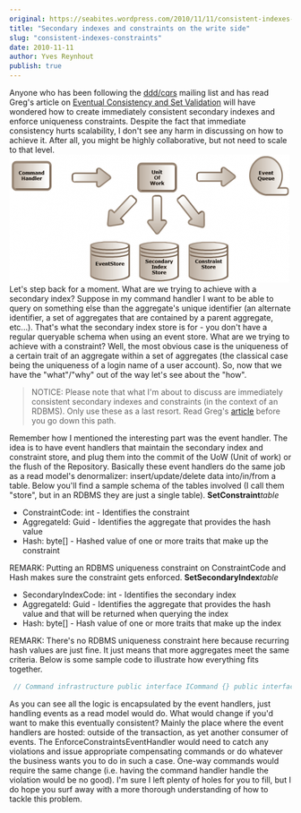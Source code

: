 ```yaml
---
original: https://seabites.wordpress.com/2010/11/11/consistent-indexes-constraints/
title: "Secondary indexes and constraints on the write side"
slug: "consistent-indexes-constraints"
date: 2010-11-11
author: Yves Reynhout
publish: true
---
```

Anyone who has been following the [ddd/cqrs](groups.google.com/group/dddcqrs) mailing list and has read Greg's article on [Eventual Consistency and Set Validation](http://codebetter.com/blogs/gregyoung/archive/2010/08/12/eventual-consistency-and-set-validation.aspx "Eventual Consistency and Set Validation") will have wondered how to create immediately consistent secondary indexes and enforce uniqueness constraints. Despite the fact that immediate consistency hurts scalability, I don't see any harm in discussing on how to achieve it. After all, you might be highly collaborative, but not need to scale to that level. ![Command Process Flow](storage-e1289428696595.png) Let's step back for a moment. What are we trying to achieve with a secondary index? Suppose in my command handler I want to be able to query on something else than the aggregate's unique identifier (an alternate identifier, a set of aggregates that are contained by a parent aggregate, etc...). That's what the secondary index store is for - you don't have a regular queryable schema when using an event store. What are we trying to achieve with a constraint? Well, the most obvious case is the uniqueness of a certain trait of an aggregate within a set of aggregates (the classical case being the uniqueness of a login name of a user account). So, now that we have the "what"/"why" out of the way let's see about the "how".

> NOTICE: Please note that what I'm about to discuss are immediately consistent secondary indexes and constraints (in the context of an RDBMS). Only use these as a last resort. Read Greg's [article](http://codebetter.com/blogs/gregyoung/archive/2010/08/12/eventual-consistency-and-set-validation.aspx) before you go down this path.

Remember how I mentioned the interesting part was the event handler. The idea is to have event handlers that maintain the secondary index and constraint store, and plug them into the commit of the UoW (Unit of work) or the flush of the Repository. Basically these event handlers do the same job as a read model's denormalizer: insert/update/delete data into/in/from a table. Below you'll find a sample schema of the tables involved (I call them "store", but in an RDBMS they are just a single table). **SetConstraint***table*

-   ConstraintCode: int - Identifies the constraint
-   AggregateId: Guid - Identifies the aggregate that provides the hash value
-   Hash: byte\[\] - Hashed value of one or more traits that make up the constraint

REMARK: Putting an RDBMS uniqueness constraint on ConstraintCode and Hash makes sure the constraint gets enforced. **SetSecondaryIndex***table*

-   SecondaryIndexCode: int - Identifies the secondary index
-   AggregateId: Guid - Identifies the aggregate that provides the hash value and that will be returned when querying the index
-   Hash: byte\[\] - Hash value of one or more traits that make up the index

REMARK: There's no RDBMS uniqueness constraint here because recurring hash values are just fine. It just means that more aggregates meet the same criteria. Below is some sample code to illustrate how everything fits together. 

```csharp
 // Command infrastructure public interface ICommand {} public interface ICommandHandler&lt;TCommand&gt; where TCommand : ICommand { void Handle(TCommand command); } // Command to create a user account - very contrived command I might add public class CreateUserAccountCommand : ICommand { public Guid UniqueId { get; set; } public string Login { get; set; } } // Allows for adding new UserAccount aggregates and flushing them to the event store. public interface IUserAccountRepository { void Add(UserAccount account); void Flush(); // I'm deliberately omitting a UOW approach here for brevity } // Handles the "create a user account" command public class CreateUserAccountCommandHandler : ICommandHandler&lt;CreateUserAccountCommand&gt; { private IUserAccountRepository \_repository; public CreateUserAccountCommandHandler(IUserAccountRepository repository) { \_repository = repository; } public void Handle(CreateUserAccountCommand command) { try { \_repository.Add(UserAccount.New(command.UniqueId, command.Login)); \_repository.Flush(); } catch(UniquenessConstraintViolationException&lt;ConstraintCode&gt; exception) { // Converts the uniqueness constraint violation into something // the consuming layer will understand. exception. ThrowIf( ConstraintCode.Login, CreateUserAccountCommandErrorCode.LoginNotUnique). Throw(); } } } // Event infrastructure public interface IEvent {} public interface IEventHandler&lt;TEvent&gt; where TEvent : IEvent { void Handle(TEvent @event); } // Domain - More info on how event sourcing works can be found @ // http://github.com/gregoryyoung/m-r public class UserAccount : Aggregate { private UserAccount(IEvent @event) { ApplyEvent(@event); } public static UserAccount New(Guid id, string login) { return new UserAccount(new UserAccountCreatedEvent(id, login)); } } // Event representing the fact that a user account was created public class UserAccountCreatedEvent : IEvent { public Guid Id { get; private set; public string Login { get; private set; } public UserAccountCreatedEvent(Guid id, string login) { Id = id; Login = login; } } // Hashing infrastructure - Creates a hash based on one or more typed values public interface IHashCreator { byte\[\] Hash&lt;T&gt;(T value); byte\[\] Hash&lt;T1, T2&gt;(T1 value1, T2 value2); byte\[\] Hash&lt;T1, T2, T3&gt;(T1 value1, T2 value2, T3 value3); // More hash func overloads go here ... } // Constraint infrastructure - Set of operations that allow to maintain a constraint // The implementation is - fairly boring - plain old ADO.NET code. public interface ISetConstraintOperations&lt;TSetConstraintCode&gt; where TSetConstraintCode : IConvertible { // Throws a UniquenessConstraintViolationException&lt;TSetConstraintCode&gt; // when the underlying RDBMS throws a uniqueness violation constraint void InsertIntoSet(TSetConstraintCode setConstraintCode, Guid aggregateId, byte\[\] hash); void DeleteFromSet(TSetConstraintCode setConstraintCode, Guid aggregateId); void UpdateInSet(TSetConstraintCode setConstraintCode, Guid aggregateId, byte\[\] hash); } // Domain specific constraints public enum ConstraintCode { Login = 1 } // Enforces uniqueness constraints by intercepting events // Called by the repository's Flush public class EnforceConstraintsEventHandler : IEventHandler&lt;UserAccountCreatedEvent&gt; { private IHashCreator \_hashCreator; private ISetConstraintOperations&lt;ConstraintCode&gt; \_operations; public EnforceConstraintsEventHandler( IHashCreator hashCreator, ISetConstraintOperations&lt;ConstraintCode&gt; operations) { \_hashCreator = hashCreator; \_operations = operations; } public void Handle(UserAccountCreatedEvent @event) { \_operations.InsertIntoSet( ConstraintCode.Login, @event.Id, \_hashCreator.Hash(@event.Login)); } } // Index infrastructure - Set of operations that allow to maintain a secondary index // The implementation is - fairly boring - plain old ADO.NET code. public interface ISetSecondaryIndexOperations&lt;TSetSecondaryIndexCode&gt; where TSetSecondaryIndexCode : IConvertible { void InsertIntoSet(TSetSecondaryIndexCode setSecondaryIndexCode, Guid aggregateId, byte\[\] hash); void DeleteFromSet(TSetSecondaryIndexCode setSecondaryIndexCode, Guid aggregateId); void UpdateInSet(TSetSecondaryIndexCode setSecondaryIndexCode, Guid aggregateId, byte\[\] hash); } // Domain specific indexes public enum SecondaryIndexCode { Login = 1 } // Maintains the secondary index by intercepting events // Called by the repository's Flush public class MaintainIndexesEventHandler : IEventHandler&lt;UserAccountCreatedEvent&gt; { private IHashCreator \_hashCreator; private ISetSecondaryIndexOperations&lt;SecondaryIndexCode&gt; \_operations; public MaintainIndexesEventHandler( IHashCreator hashCreator, ISetSecondaryIndexOperations&lt;SecondaryIndexCode&gt; operations) { \_hashCreator = hashCreator; \_operations = operations; } public void Handle(UserAccountCreatedEvent @event) { \_operations.InsertIntoSet( SecondaryIndexCode.Login, @event.Id, \_hashCreator.Hash(@event.Login)); } } 
```

 As you can see all the logic is encapsulated by the event handlers, just handling events as a read model would do. What would change if you'd want to make this eventually consistent? Mainly the place where the event handlers are hosted: outside of the transaction, as yet another consumer of events. The EnforceConstraintsEventHandler would need to catch any violations and issue appropriate compensating commands or do whatever the business wants you to do in such a case. One-way commands would require the same change (i.e. having the command handler handle the violation would be no good). I'm sure I left plenty of holes for you to fill, but I do hope you surf away with a more thorough understanding of how to tackle this problem.
